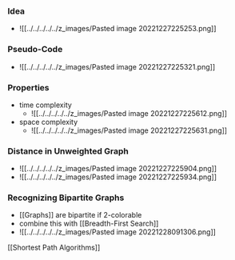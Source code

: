 ### Idea
+ ![[../../../../../z_images/Pasted image 20221227225253.png]]

### Pseudo-Code
+ ![[../../../../../z_images/Pasted image 20221227225321.png]]

### Properties
+ time complexity
	+ ![[../../../../../z_images/Pasted image 20221227225612.png]]
+ space complexity
	+ ![[../../../../../z_images/Pasted image 20221227225631.png]]

### Distance in Unweighted Graph
 + ![[../../../../../z_images/Pasted image 20221227225904.png]]
 + ![[../../../../../z_images/Pasted image 20221227225934.png]]

### Recognizing Bipartite Graphs
+ [[Graphs]] are bipartite if 2-colorable
+ combine this with [[Breadth-First Search]]
+ ![[../../../../../z_images/Pasted image 20221228091306.png]]

[[Shortest Path Algorithms]]
